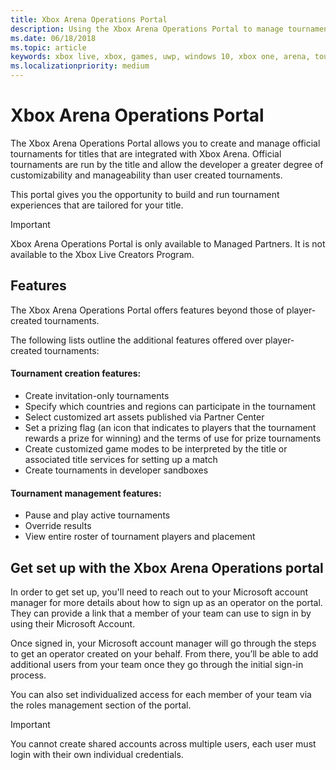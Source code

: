 ```yaml
---
title: Xbox Arena Operations Portal
description: Using the Xbox Arena Operations Portal to manage tournaments for your game.
ms.date: 06/18/2018
ms.topic: article
keywords: xbox live, xbox, games, uwp, windows 10, xbox one, arena, tournament, operations, portal
ms.localizationpriority: medium
---
```


# Xbox Arena Operations Portal

The Xbox Arena Operations Portal allows you to create and manage official tournaments for titles that are integrated with Xbox Arena.
Official tournaments are run by the title and allow the developer a greater degree of customizability and manageability than user created tournaments.

This portal gives you the opportunity to build and run tournament experiences that are tailored for your title.

> [!IMPORTANT]  
> Xbox Arena Operations Portal is only available to Managed Partners. It is not available to the Xbox Live Creators Program.


## Features

The Xbox Arena Operations Portal offers features beyond those of player-created tournaments.

The following lists outline the additional features offered over player-created tournaments:


#### Tournament creation features:

* Create invitation-only tournaments
* Specify which countries and regions can participate in the tournament
* Select customized art assets published via Partner Center
* Set a prizing flag (an icon that indicates to players that the tournament rewards a prize for winning) and the terms of use for prize tournaments
* Create customized game modes to be interpreted by the title or associated title services for setting up a match
* Create tournaments in developer sandboxes


#### Tournament management features:

* Pause and play active tournaments
* Override results
* View entire roster of tournament players and placement


## Get set up with the Xbox Arena Operations portal

In order to get set up, you'll need to reach out to your Microsoft account manager for more details about how to sign up as an operator on the portal.
They can provide a link that a member of your team can use to sign in by using their Microsoft Account.

Once signed in, your Microsoft account manager will go through the steps to get an operator created on your behalf.
From there, you’ll be able to add additional users from your team once they go through the initial sign-in process.

You can also set individualized access for each member of your team via the roles management section of the portal.

> [!IMPORTANT]  
> You cannot create shared accounts across multiple users, each user must login with their own individual credentials.
